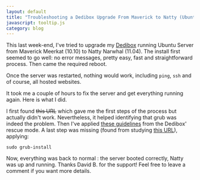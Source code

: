 ```yaml
---
layout: default
title: "Troubleshooting a Dedibox Upgrade From Maverick to Natty (Ubuntu Server)"
javascript: tooltip.js
category: blog
---
```


This last week-end, I've tried to upgrade my [Dedibox](http://www.online.net/) running Ubuntu Server
from Maverick Meerkat (10.10) to Natty Narwhal (11.04). The install first seemed to go well:
no error messages, pretty easy, fast and straightforward process. Then came the required reboot.

Once the server was restarted, nothing would work, including `ping`, `ssh` and of course, all
hosted websites.

It took me a couple of hours to fix the server and get everything running again. Here is what I did.

I first found ~~this URL~~ which gave me the first steps of the process but actually didn't work.
Nevertheless, it helped identifying that grub was indeed the problem. Then I've applied
[these guidelines][help-2] from the Dedibox' rescue mode. A last step was missing (found from
studying [this URL][help-3]), applying:

    sudo grub-install

Now, everything was back to normal : the server booted correctly, Natty was up and running. Thanks David B. for the support! Feel free to leave a comment if you want more details.

[help-1]: http://eyes.neuneuil.com/index.php/2010/01/31/187-dedibox-ne-boote-plus-suite-a-upgrade-kernel
[help-2]: https://help.ubuntu.com/community/Grub2#ChRoot
[help-3]: http://forum.ubuntu-fr.org/viewtopic.php?id=444506
